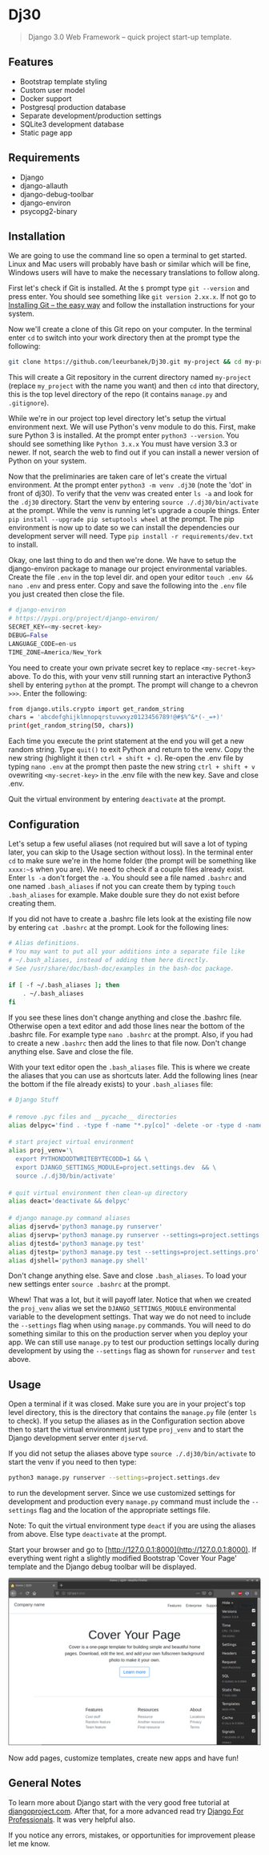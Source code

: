 # Dj30

> Django 3.0 Web Framework – quick project start-up template.

## Features

* Bootstrap template styling
* Custom user model
* Docker support
* Postgresql production database
* Separate development/production settings
* SQLite3 development database
* Static page app

## Requirements

* Django
* django-allauth
* django-debug-toolbar
* django-environ
* psycopg2-binary

## Installation

We are going to use the command line so open a terminal to get started. Linux and Mac users will probably have bash or similar which will be fine, Windows users will have to make the necessary translations to follow along.

First let's check if Git is installed. At the `$` prompt type `git --version` and press enter. You should see something like `git version 2.xx.x`. If not go to [Installing Git – the easy way](https://gist.github.com/derhuerst/1b15ff4652a867391f03) and follow the installation instructions for your system.

Now we'll create a clone of this Git repo on your computer. In the terminal enter `cd` to switch into your work directory then at the prompt type the following:

```bash
git clone https://github.com/leeurbanek/Dj30.git my-project && cd my-project
```

This will create a Git repository in the current directory named `my-project` (replace `my_project` with the name you want) and then `cd` into that directory, this is the top level directory of the repo (it contains `manage.py` and `.gitignore`).

While we're in our project top level directory let's setup the virtual environment next. We will use Python's venv module to do this. First, make sure Python 3 is installed. At the prompt enter `python3 --version`. You should see something like `Python 3.x.x` You must have version 3.3 or newer. If not, search the web to find out if you can install a newer version of Python on your system.

Now that the preliminaries are taken care of let's create the virtual environment. At the prompt enter `python3 -m venv .dj30` (note the 'dot' in front of dj30). To verify that the venv was created enter `ls -a` and look for the `.dj30` directory. Start the venv by entering `source ./.dj30/bin/activate` at the prompt. While the venv is running let's upgrade a couple things. Enter `pip install --upgrade pip setuptools wheel` at the prompt. The pip environment is now up to date so we can install the dependencies our development server will need. Type `pip install -r requirements/dev.txt` to install.

Okay, one last thing to do and then we're done. We have to setup the django-environ package to manage our project environmental variables. Create the file `.env` in the top level dir. and open your editor `touch .env && nano .env` and press enter. Copy and save the following into the `.env` file you just created then close the file.

```python
# django-environ
# https://pypi.org/project/django-environ/
SECRET_KEY=<my-secret-key>
DEBUG=False
LANGUAGE_CODE=en-us
TIME_ZONE=America/New_York
```

You need to create your own private secret key to replace `<my-secret-key>` above. To do this, with your venv still running start an interactive Python3 shell by entering `python` at the prompt. The prompt will change to a chevron `>>>`. Enter the following:

```bash
from django.utils.crypto import get_random_string
chars = 'abcdefghijklmnopqrstuvwxyz0123456789!@#$%^&*(-_=+)'
print(get_random_string(50, chars))
```

Each time you execute the print statement at the end you will get a new random string. Type `quit()` to exit Python and return to the venv. Copy the new string (highlight it then `ctrl + shift + c`). Re-open the .env file by typing `nano .env` at the prompt then paste the new string `ctrl + shift + v` ovewriting `<my-secret-key>` in the .env file with the new key. Save and close .env.

Quit the virtual environment by entering `deactivate` at the prompt.

## Configuration

Let's setup a few useful aliases (not required but will save a lot of typing later, you can skip to the Usage section without loss). In the terminal enter `cd` to make sure we're in the home folder (the prompt will be something like `xxxx:~$` when you are). We need to check if a couple files already exist. Enter `ls -a` don't forget the `-a`. You should see a file named `.bashrc` and one named `.bash_aliases` if not you can create them by typing `touch .bash_aliases` for example. Make double sure they do not exist before creating them.

If you did not have to create a .bashrc file lets look at the existing file now by entering `cat .bashrc` at the prompt. Look for the following lines:

```bash
# Alias definitions.
# You may want to put all your additions into a separate file like
# ~/.bash_aliases, instead of adding them here directly.
# See /usr/share/doc/bash-doc/examples in the bash-doc package.

if [ -f ~/.bash_aliases ]; then
    . ~/.bash_aliases
fi
```

If you see these lines don't change anything and close the .bashrc file. Otherwise open a text editor and add those lines near the bottom of the .bashrc file. For example type `nano .bashrc` at the prompt. Also, if you had to create a new `.bashrc` then add the lines to that file now. Don't change anything else. Save and close the file.

With your text editor open the `.bash_aliases` file. This is where we create the aliases that you can use as shortcuts later. Add the following lines (near the bottom if the file already exists) to your `.bash_aliases` file:

```bash
# Django Stuff

# remove .pyc files and __pycache__ directories
alias delpyc='find . -type f -name "*.py[co]" -delete -or -type d -name "__pycache__" -delete'

# start project virtual environment
alias proj_venv='\
  export PYTHONDODTWRITEBYTECODD=1 && \
  export DJANGO_SETTINGS_MODULE=project.settings.dev  && \
  source ./.dj30/bin/activate'

# quit virtual environment then clean-up directory
alias deact='deactivate && delpyc'

# django manage.py command aliases
alias djservd='python3 manage.py runserver'
alias djservp='python3 manage.py runserver --settings=project.settings.pro'
alias djtestd='python3 manage.py test'
alias djtestp='python3 manage.py test --settings=project.settings.pro'
alias djshell='python3 manage.py shell'
```

Don't change anything else. Save and close `.bash_aliases`. To load your new settings enter `source .bashrc` at the prompt.

Whew! That was a lot, but it will payoff later. Notice that when we created the `proj_venv` alias we set the `DJANGO_SETTINGS_MODULE` environmental variable to the development settings. That way we do not need to include the `--settings` flag when using `manage.py` commands. You will need to do something similar to this on the production server when you deploy your app. We can still use `manage.py` to test our production settings locally during development by using the `--settings` flag as shown for `runserver` and `test` above.

## Usage

Open a terminal if it was closed. Make sure you are in your project's top level directory, this is the directory that contains the `manage.py` file (enter `ls` to check). If you setup the aliases as in the Configuration section above then to start the virtual environment just type `proj_venv` and to start the Django development server enter `djservd`.

If you did not setup the aliases above type `source ./.dj30/bin/activate` to start the venv if you need to then type:

```bash
python3 manage.py runserver --settings=project.settings.dev
```

to run the development server. Since we use customized settings for development and production every `manage.py` command must include the `--settings` flag and the location of the appropriate settings file.

Note: To quit the virtual environment type `deact` if you are using the aliases from above. Else type `deactivate` at the prompt.

Start your browser and go to [http://127.0.0.1:8000](http://127.0.0.1:8000). If everything went right a slightly modified Bootstrap 'Cover Your Page' template and the Django debug toolbar will be displayed.

![Cover page screenshot](static/img/Screenshot_01.png)

Now add pages, customize templates, create new apps and have fun!

## General Notes

To learn more about Django start with the very good free tutorial at [djangoproject.com](https://docs.djangoproject.com/en/3.0/). After that, for a more advanced read try [Django For Professionals](https://djangoforprofessionals.com/). It was very helpful also.

If you notice any errors, mistakes, or opportunities for improvement please let me know.
